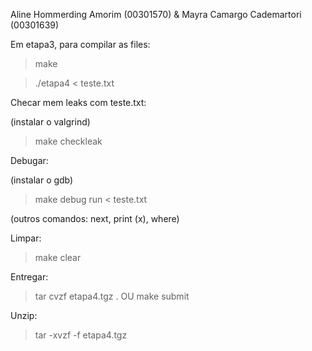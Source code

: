 Aline Hommerding Amorim (00301570) & Mayra Camargo Cademartori (00301639)

Em etapa3, para compilar as files:

> make

> ./etapa4 < teste.txt

Checar mem leaks com teste.txt:

(instalar o valgrind)

> make checkleak

Debugar:

(instalar o gdb)

> make debug
> run < teste.txt

(outros comandos: next, print (x), where)

Limpar:

> make clear

Entregar:

> tar cvzf etapa4.tgz .
> OU
> make submit

Unzip:

> tar -xvzf -f etapa4.tgz

